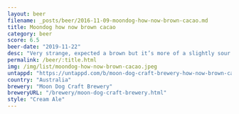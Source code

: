 ```yaml
---
layout: beer
filename: _posts/beer/2016-11-09-moondog-how-now-brown-cacao.md
title: Moondog how now brown cacao
category: beer
score: 6.5
beer-date: "2019-11-22"
desc: "Very strange, expected a brown but it’s more of a slightly sour pale. Not so much bad, just not to style"
permalink: /beer/:title.html
img: /img/list/moondog-how-now-brown-cacao.jpeg
untappd: "https://untappd.com/b/moon-dog-craft-brewery-how-now-brown-cacao/3372043"
country: "Australia"
brewery: "Moon Dog Craft Brewery"
breweryURL: "/brewery/moon-dog-craft-brewery.html"
style: "Cream Ale"
---
```

